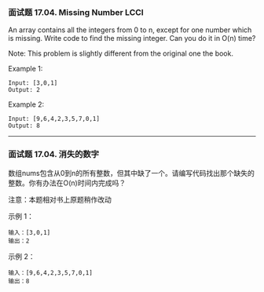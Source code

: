 ### 面试题 17.04. Missing Number LCCI
An array contains all the integers from 0 to n, except for one number which is missing.  Write code to find the missing integer. Can you do it in O(n) time?

Note: This problem is slightly different from the original one the book.

Example 1:

	Input: [3,0,1]
	Output: 2



Example 2:

	Input: [9,6,4,2,3,5,7,0,1]
	Output: 8


----

### 面试题 17.04. 消失的数字
数组nums包含从0到n的所有整数，但其中缺了一个。请编写代码找出那个缺失的整数。你有办法在O(n)时间内完成吗？

注意：本题相对书上原题稍作改动

示例 1：

	输入：[3,0,1]
	输出：2



示例 2：

	输入：[9,6,4,2,3,5,7,0,1]
	输出：8

